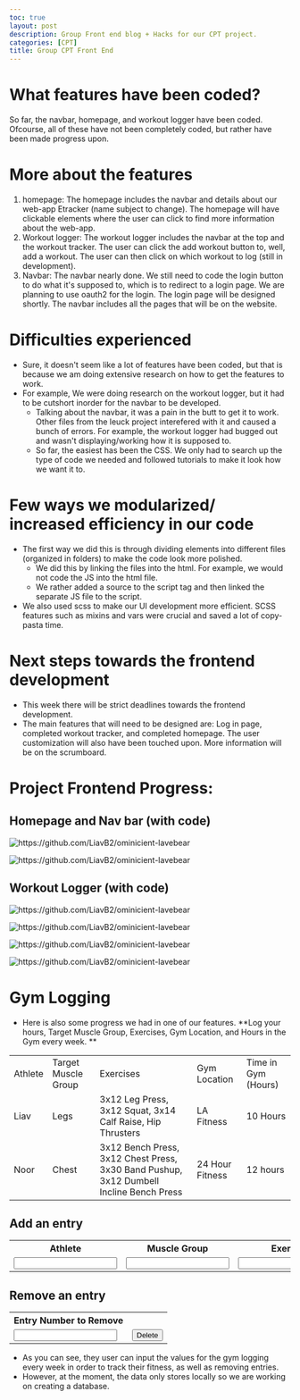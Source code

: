 ```yaml
---
toc: true
layout: post
description: Group Front end blog + Hacks for our CPT project.
categories: [CPT]
title: Group CPT Front End
---
```


# What features have been coded? 
So far, the navbar, homepage, and workout logger have been coded. Ofcourse, all of these have not been completely coded, but rather have been made progress upon. 

# More about the features
1. homepage: The homepage includes the navbar and details about our web-app Etracker (name subject to change). The homepage will have clickable elements where the user can click to find more information about the web-app. 
2. Workout logger: The workout logger includes the navbar at the top and the workout tracker. The user can click the add workout button to, well, add a workout. The user can then click on which workout to log (still in development).
3. Navbar: The navbar nearly done. We still need to code the login button to do what it's supposed to, which is to redirect to a login page. We are planning to use oauth2 for the login. The login page will be designed shortly. The navbar includes all the pages that will be on the website. 


# Difficulties experienced
- Sure, it doesn't seem like a lot of features have been coded, but that is because we am doing extensive research on how to get the features to work. 
- For example, We were doing research on the workout logger, but it had to be cutshort inorder for the navbar to be developed.
    - Talking about the navbar, it was a pain in the butt to get it to work. Other files from the leuck project interefered with it and caused a bunch of errors. For example, the workout logger had bugged out and wasn't displaying/working how it is supposed to. 
    - So far, the easiest has been the CSS. We only had to search up the type of code we needed and followed tutorials to make it look how we want it to. 

# Few ways we modularized/ increased efficiency in our code
- The first way we did this is through dividing elements into different files (organized in folders) to make the code look more polished. 
    - We did this by linking the files into the html. For example, we would not code the JS into the html file. 
    - We rather added a source to the script tag and then linked the separate JS file to the script. 
- We also used scss to make our UI development more efficient. SCSS features such as mixins and vars were crucial and saved a lot of copy-pasta time. 

# Next steps towards the frontend development
- This week there will be strict deadlines towards the frontend development. 
- The main features that will need to be designed are: Log in page, completed workout tracker, and completed homepage. The user customization will also have been touched upon. More information will be on the scrumboard. 

# Project Frontend Progress:

## Homepage and Nav bar (with code)

![]({{site.baseurl}}/images/cpt1.png "https://github.com/LiavB2/ominicient-lavebear") 

![]({{site.baseurl}}/images/cpt2.png "https://github.com/LiavB2/ominicient-lavebear") 

## Workout Logger (with code)

![]({{site.baseurl}}/images/cpt6.png "https://github.com/LiavB2/ominicient-lavebear") 

![]({{site.baseurl}}/images/cpt3.png "https://github.com/LiavB2/ominicient-lavebear") 

![]({{site.baseurl}}/images/cpt4.png "https://github.com/LiavB2/ominicient-lavebear") 

![]({{site.baseurl}}/images/cpt5.png "https://github.com/LiavB2/ominicient-lavebear") 


# Gym Logging
- Here is also some progress we had in one of our features.
**Log your hours, Target Muscle Group, Exercises, Gym Location, and Hours in the Gym every week. **

<table id="gymTable">
    <tr>
        <td>Athlete</td>
        <td>Target Muscle Group</td>
        <td>Exercises</td>
        <td>Gym Location</td>
        <td>Time in Gym (Hours)</td>
    </tr>
    <tr>
        <td>Liav</td>
        <td>Legs</td>
        <td>3x12 Leg Press, 3x12 Squat, 3x14 Calf Raise, Hip Thrusters</td>
        <td>LA Fitness</td>
        <td>10 Hours</td>
    </tr>
    <tr>
        <td>Noor</td>
        <td>Chest</td>
        <td>3x12 Bench Press, 3x12 Chest Press, 3x30 Band Pushup, 3x12 Dumbell Incline Bench Press</td>
        <td>24 Hour Fitness</td>
        <td>12 hours</td>
    </tr>
</table>


## Add an entry
<table>
    <tr>
        <th><label for="athlete">Athlete</label></th>
        <th><label for="muscle">Muscle Group</label></th>
        <th><label for="exercise">Exercise</label></th>
        <th><label for="location">Gym Location</label></th>
        <th><label for="hours">Hours in the Gym</label></th>
    </tr>
    <tr>
        <td><input type="text" name="athlete" id="athlete" required></td>
        <td><input type="text" name="muscle" id="muscle" required></td>
        <td><input type="text" name="exercise" id="exercise" required></td>
        <td><input type="text" name="location" id="location" required></td>
        <td><input type="text" name="hours" id="hours" required></td>
        <td ><button onclick="create_Entry()">Add</button></td>
    </tr>
</table>

## Remove an entry
<table>
    <tr>
        <th><label for="num">Entry Number to Remove</label></th>
    </tr>
    <tr>
        <td><input type="number" name="num" id="num" required></td>
        <td ><button onclick="delete_Entry()">Delete</button></td>
    </tr>
</table>

<script>
function create_Entry() {
  var table = document.getElementById("gymTable");
  var row = table.insertRow(1);
  var cell1 = row.insertCell(0);
  var cell2 = row.insertCell(1);
  var cell3 = row.insertCell(2);
  var cell4 = row.insertCell(3);
  var cell5 = row.insertCell(4);
  cell1.innerHTML = document.getElementById("athlete").value;
  cell2.innerHTML = document.getElementById("muscle").value;
  cell3.innerHTML = document.getElementById("exercise").value;
  cell4.innerHTML = document.getElementById("location").value;
  cell5.innerHTML = document.getElementById("hours").value;
}

function delete_Entry() {
    var table = document.getElementById("gymTable");
    document.getElementsByTagName("tr")[document.getElementById("num").value].remove();
}

</script>

- As you can see, they user can input the values for the gym logging every week in order to track their fitness, as well as removing entries.
- However, at the moment, the data only stores locally so we are working on creating a database.